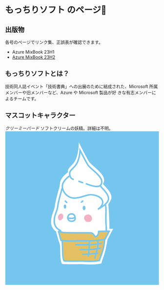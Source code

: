 # もっちりソフト のページ🍦
## 出版物
各号のページでリンク集、正誤表が確認できます。
- Azure MixBook 23H1
- [Azure MixBook 23H2](./azure-mix-book-23h2/README.md)


## もっちりソフトとは？
技術同人誌イベント「技術書典」への出展のために結成された、Microsoft 所属メンバーや旧メンバーなど、Azure や Microsoft 製品が好 きな有志メンバーによるチームです。

## マスコットキャラクター
*クリーミーバード*
ソフトクリームの妖精。詳細は不明。
![](./assets/creamy_bird.png)
<!--

**Here are some ideas to get you started:**

🙋‍♀️ A short introduction - what is your organization all about?
🌈 Contribution guidelines - how can the community get involved?
👩‍💻 Useful resources - where can the community find your docs? Is there anything else the community should know?
🍿 Fun facts - what does your team eat for breakfast?
🧙 Remember, you can do mighty things with the power of [Markdown](https://docs.github.com/github/writing-on-github/getting-started-with-writing-and-formatting-on-github/basic-writing-and-formatting-syntax)
-->

